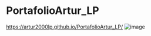# PortafolioArtur_LP
https://artur2000lp.github.io/PortafolioArtur_LP/
![image](https://github.com/Artur2000LP/PortafolioArtur_LP/assets/113075481/a3ddf3b3-3cbe-495c-8437-ff484a2aebf8)
